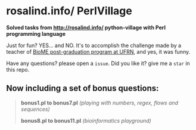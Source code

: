 # rosalind.info/ PerlVillage

**Solved tasks from http://rosalind.info/ python-village with Perl programming language**

Just for fun? YES... and NO. It's to accomplish the challenge made by a teacher of [BioME post-graduation program at UFRN](http://bioinfo.imd.ufrn.br), and yes, it was funny.

Have any questions? please open a `issue`. Did you like it? give me a `star` in this repo.

## Now including a set of bonus questions:
> **bonus1.pl to bonus7.pl** *(playing with numbers, regex, flows and sequences)*
>
> **bonus8.pl to bonus11.pl** *(bioinformatics playground)*
